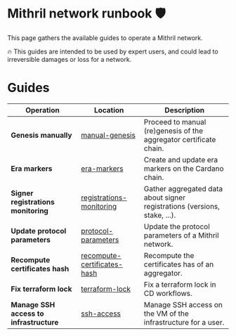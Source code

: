 # Mithril network runbook :shield:

This page gathers the available guides to operate a Mithril network.

:fire: This guides are intended to be used by expert users, and could lead to irreversible damages or loss for a network.

# Guides

| Operation | Location | Description
|------------|------------|------------
| **Genesis manually** | [manual-genesis](./genesis-manually/README.md) | Proceed to manual (re)genesis of the aggregator certificate chain.
| **Era markers** | [era-markers](./era-markers/README.md) | Create and update era markers on the Cardano chain.
| **Signer registrations monitoring** | [registrations-monitoring](./registrations-monitoring/README.md) | Gather aggregated data about signer registrations (versions, stake, ...).
| **Update protocol parameters** | [protocol-parameters](./protocol-parameters/README.md) | Update the protocol parameters of a Mithril network.
| **Recompute certificates hash** | [recompute-certificates-hash](./recompute-certificates-hash/README.md) | Recompute the certificates has of an aggregator.
| **Fix terraform lock** | [terraform-lock](./terraform-lock/README.md) | Fix a terraform lock in CD workflows.
| **Manage SSH access to infrastructure** | [ssh-access](./ssh-access/README.md) | Manage SSH access on the VM of the infrastructure for a user.


